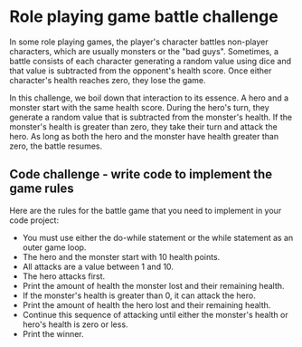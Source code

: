 # Role playing game battle challenge

In some role playing games, the player's character battles non-player characters, which are usually monsters or the "bad guys". Sometimes, a battle consists of each character generating a random value using dice and that value is subtracted from the opponent's health score. Once either character's health reaches zero, they lose the game.

In this challenge, we boil down that interaction to its essence. A hero and a monster start with the same health score. During the hero's turn, they generate a random value that is subtracted from the monster's health. If the monster's health is greater than zero, they take their turn and attack the hero. As long as both the hero and the monster have health greater than zero, the battle resumes.

## Code challenge - write code to implement the game rules

Here are the rules for the battle game that you need to implement in your code project:

- You must use either the do-while statement or the while statement as an outer game loop.
- The hero and the monster start with 10 health points.
- All attacks are a value between 1 and 10.
- The hero attacks first.
- Print the amount of health the monster lost and their remaining health.
- If the monster's health is greater than 0, it can attack the hero.
- Print the amount of health the hero lost and their remaining health.
- Continue this sequence of attacking until either the monster's health or hero's health is zero or less.
- Print the winner.
